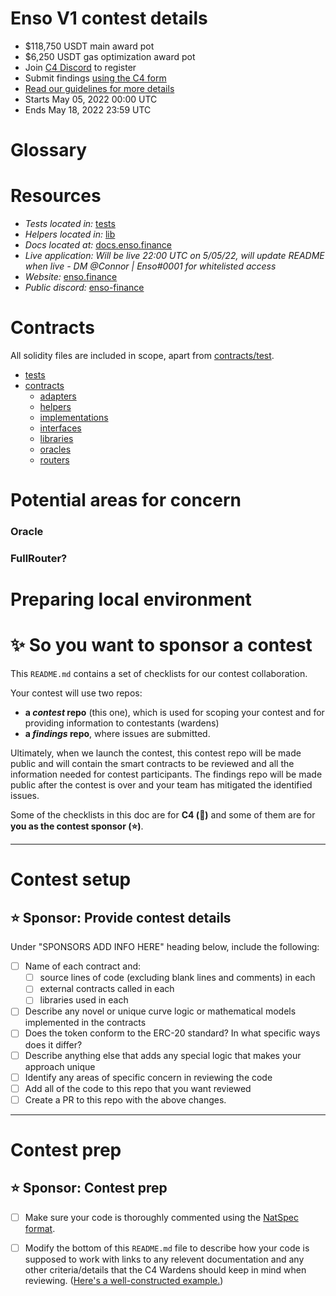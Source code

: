 # Enso V1 contest details
- $118,750 USDT main award pot
- $6,250 USDT gas optimization award pot
- Join [C4 Discord](https://discord.gg/code4rena) to register
- Submit findings [using the C4 form](https://code4rena.com/contests/2022-05-enso-finance-contest/submit)
- [Read our guidelines for more details](https://docs.code4rena.com/roles/wardens)
- Starts May 05, 2022 00:00 UTC
- Ends May 18, 2022 23:59 UTC


# Glossary



# Resources 
- *Tests located in:* [tests](/test/)
- *Helpers located in:* [lib](/lib/)
- *Docs located at:* [docs.enso.finance](https://docs.enso.finance/docs/smart-contracts/core/overview)
- *Live application:* *Will be live 22:00 UTC on 5/05/22, will update README when live - DM @Connor | Enso#0001 for whitelisted access*
- *Website:* [enso.finance](https://www.enso.finance/)
- *Public discord:* [enso-finance](https://discord.gg/enso-finance)


# Contracts
All solidity files are included in scope, apart from [contracts/test](/contracts/test/).
 - [tests](/test/)
 - [contracts](/contracts/)
   - [adapters](/contracts/adapters/)
   - [helpers](/contracts/helpers/)
   - [implementations](/contracts/implementations/)
   - [interfaces](/contracts/interfaces/)
   - [libraries](/contracts/libraries/)
   - [oracles](/contracts/oracles/)
   - [routers](/contracts/routers/)




# Potential areas for concern

### Oracle

### FullRouter?



# Preparing local environment



# ✨ So you want to sponsor a contest

This `README.md` contains a set of checklists for our contest collaboration.

Your contest will use two repos: 
- **a _contest_ repo** (this one), which is used for scoping your contest and for providing information to contestants (wardens)
- **a _findings_ repo**, where issues are submitted. 

Ultimately, when we launch the contest, this contest repo will be made public and will contain the smart contracts to be reviewed and all the information needed for contest participants. The findings repo will be made public after the contest is over and your team has mitigated the identified issues.

Some of the checklists in this doc are for **C4 (🐺)** and some of them are for **you as the contest sponsor (⭐️)**.



---

# Contest setup

## ⭐️ Sponsor: Provide contest details

Under "SPONSORS ADD INFO HERE" heading below, include the following:

- [ ] Name of each contract and:
  - [ ] source lines of code (excluding blank lines and comments) in each
  - [ ] external contracts called in each
  - [ ] libraries used in each
- [ ] Describe any novel or unique curve logic or mathematical models implemented in the contracts
- [ ] Does the token conform to the ERC-20 standard? In what specific ways does it differ?
- [ ] Describe anything else that adds any special logic that makes your approach unique
- [ ] Identify any areas of specific concern in reviewing the code
- [ ] Add all of the code to this repo that you want reviewed
- [ ] Create a PR to this repo with the above changes.

---

# Contest prep

## ⭐️ Sponsor: Contest prep
- [ ] Make sure your code is thoroughly commented using the [NatSpec format](https://docs.soliditylang.org/en/v0.5.10/natspec-format.html#natspec-format).
- [ ] Modify the bottom of this `README.md` file to describe how your code is supposed to work with links to any relevent documentation and any other criteria/details that the C4 Wardens should keep in mind when reviewing. ([Here's a well-constructed example.](https://github.com/code-423n4/2021-06-gro/blob/main/README.md))






